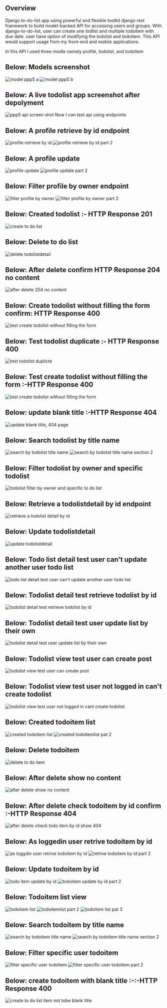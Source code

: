 
## Overview

Django to-do-list app using powerful and flexible toolkit django rest framework to build model-backed API for accessing users and groups. 
With django-to-do-list, user can create one todlist and multiple todoitem with due date. user have option of modifying the todolist and todoitem.
This API would support  usage from  my front-end and mobile applications.

In this API I used three modle namely profile,  todolist, and todoitem
## Below: Models screenshot
![model ppp5  a](https://github.com/Tamirucode/drf_api_share/assets/116649197/110e0480-aff0-4625-b4fe-73f1308f4d10)
![model ppp5 b](https://github.com/Tamirucode/drf_api_share/assets/116649197/93c1a0dd-5ea8-4307-93e9-b2aa50e6b906)


## Below: A live todolist app screenshot after depolyment
![ppp5 api  screen shot](https://github.com/Tamirucode/drf_api_share/assets/116649197/2ce2917f-0cd9-409e-b3a5-a4c1995c1cc9)
Now I can test api using endpoints
## Below: A profile retrieve by id endpoint
![profile retrieve by id](https://github.com/Tamirucode/drf_api_share/assets/116649197/2eccbeb4-3cee-4e8b-87da-1a9beeb4c36f)
![profile retrieve by id part 2](https://github.com/Tamirucode/drf_api_share/assets/116649197/6535b114-8e5d-49d2-849c-4271b1995ab4)

## Below: A profile update
![profile update](https://github.com/Tamirucode/drf_api_share/assets/116649197/b7a8d081-cc71-40f5-99dd-38fa2a1ddab0)
![profile update part 2](https://github.com/Tamirucode/drf_api_share/assets/116649197/157eb0e9-d67b-4c93-a60a-980362fb068a)

## Below: Filter profile by owner endpoint
![filter profile by owner](https://github.com/Tamirucode/drf_api_share/assets/116649197/5c4214e0-fee2-4337-bae0-a18ff0f6c42e)
![filter profile by owner part 2](https://github.com/Tamirucode/drf_api_share/assets/116649197/d02800fe-903c-4b72-9877-f3ed02e49829)


## Below: Created todolist :- HTTP Response 201
![create to do list](https://github.com/Tamirucode/drf_api_share/assets/116649197/978921aa-d1c3-4cd4-8e4b-e65d7b4547c1)

## Below: Delete to do list
![delete todolistdetail](https://github.com/Tamirucode/drf_api_share/assets/116649197/db521fb5-82c3-4a02-a5e0-2399ef307c25)

## Below: After delete confirm  HTTP Response 204 no content
![after delete 204 no content](https://github.com/Tamirucode/drf_api_share/assets/116649197/dd08c7b5-98a8-4601-b38a-c56710c1697b)

## Below: Create todolist without filling the form confirm: HTTP Response 400
![test  create  todolist without filling the form  ](https://github.com/Tamirucode/drf_api_share/assets/116649197/a061161f-e601-482c-8505-1b2fd7831365)

## Below: Test todolist duplicate :- HTTP Response 400
![test todolist duplicte](https://github.com/Tamirucode/drf_api_share/assets/116649197/4f92f344-da17-45ea-a219-132466b2b5ba)

## Below: Test create todolist without filling the form :-HTTP Response 400
![test  create  todolist without filling the form  ](https://github.com/Tamirucode/drf_api_share/assets/116649197/573a00db-7a35-4ef7-929e-684b9632dc5d)

## Below: update blank title :-HTTP Response 404
![update blank title, 404 page](https://github.com/Tamirucode/drf_api_share/assets/116649197/6feb7ed1-1af7-46b6-8e42-0df011da2206)

## Below: Search todolist by title name
![search by todolist title name](https://github.com/Tamirucode/drf_api_share/assets/116649197/a6a00574-f8ef-425b-baf4-8b247b87842d)
![search by todolist title name section 2](https://github.com/Tamirucode/drf_api_share/assets/116649197/35cfd370-65ec-4754-be3d-dab93aaac0f9)

## Below: Filter todolist by owner and specific todolist
![todolist filter by owner and specific to do list](https://github.com/Tamirucode/drf_api_share/assets/116649197/19747be1-5dc0-4a68-adeb-28e87e2335fe)

## Below: Retrieve a todolistdetail by id endpoint
![retrieve a todolist detail by id](https://github.com/Tamirucode/drf_api_share/assets/116649197/1d4ec8e4-182e-4281-a7c1-0da1c652c233)

## Below: Update todolistdetail
![update todolistdetail ](https://github.com/Tamirucode/drf_api_share/assets/116649197/b3cd33a0-09ea-4395-b3e2-3abb6b82a15f)

## Below: Todo list detail test user can't update another user todo list  
![todo list detail test user can't update another user todo list](https://github.com/Tamirucode/drf_api_share/assets/116649197/919b5043-53ee-494b-b040-b88428752bed)

## Below: Todolist detail test retrieve todolist by id 
![todolist detail test retrieve todolist by id](https://github.com/Tamirucode/drf_api_share/assets/116649197/b0cb2371-a677-4a09-be2f-7c783b2b495f)

## Below: Todolist detail test user update list by their own 
![todolist detail test user update list by their own ](https://github.com/Tamirucode/drf_api_share/assets/116649197/15ee2657-8e57-4818-b157-757e2aca3e9f)

## Below: Todolist view test user can create post
![todolist view test user can create post](https://github.com/Tamirucode/drf_api_share/assets/116649197/3737efd6-c115-485b-bd7c-085c8d8cc1dc)

## Below: Todolist view test user not logged in can't create todolist
![todolist view test user not logged in cant create todolist](https://github.com/Tamirucode/drf_api_share/assets/116649197/10750fa8-49cd-4375-9039-a1f617419d9a)

## Below: Created todoitem list 
![created todoitem list](https://github.com/Tamirucode/drf_api_share/assets/116649197/f3c9a748-972a-469a-b4c9-1a3aaba31546)
![created todoitemlist pat 2](https://github.com/Tamirucode/drf_api_share/assets/116649197/5821a869-5329-4584-89cb-6934db75cf13)

## Below: Delete todoitem 
![delete to do item](https://github.com/Tamirucode/drf_api_share/assets/116649197/18187ed9-228d-4140-a1cf-6461215efa08)

## Below: After delete show no content
![after  delete  show  no content](https://github.com/Tamirucode/drf_api_share/assets/116649197/355aea23-f2c5-4d07-a18c-e1cf51c244a1)

## Below: After  delete check todoitem by id confirm :-HTTP Response  404
![after  delete check todo item by id show  404](https://github.com/Tamirucode/drf_api_share/assets/116649197/33ee4073-da96-4e75-bda5-3e2bd23ad8ea)

## Below: As loggedin user retrive todoitem by id
![as loggdin user retrive todoitem by id](https://github.com/Tamirucode/drf_api_share/assets/116649197/9f0a1ca3-6f3f-4b5c-bb22-0457ff7fca53)
![retrive todoitem  by id part 2](https://github.com/Tamirucode/drf_api_share/assets/116649197/571ab350-8f2a-48b7-807e-f47cc4eea5b8)

## Below: Update todoitem by id
![todo item update by id](https://github.com/Tamirucode/drf_api_share/assets/116649197/034fd636-c126-4869-90cb-dea2acd03398)
![todoitem update by id part 2](https://github.com/Tamirucode/drf_api_share/assets/116649197/1a3fc72e-f2a9-4e98-bdfe-2607f50a9bbe)

## Below: Todoitem list view 
![todoitem list](https://github.com/Tamirucode/drf_api_share/assets/116649197/9f63efb7-f3d3-431b-b856-4b75d528a893)
![todoitemlist part 2](https://github.com/Tamirucode/drf_api_share/assets/116649197/7ade8d26-3f12-4c53-8794-f5871ce8d296)
![todoitem list pat 3](https://github.com/Tamirucode/drf_api_share/assets/116649197/037a05b9-9c5f-4260-b1a2-971da9cd0c48)

## Below: Search todoitem by title name
![search by todoitem title name](https://github.com/Tamirucode/drf_api_share/assets/116649197/6cf5537e-79d6-451a-8793-d9de6d0cc11f)
![search by todoitem title name section 2](https://github.com/Tamirucode/drf_api_share/assets/116649197/b0728520-974b-4747-b07a-16e82ab80fba)

## Below: Filter specific user todoitem
![filter specific user todoitem](https://github.com/Tamirucode/drf_api_share/assets/116649197/68ad3a12-f343-421f-9c94-35607ce84f8b)
![filter specific user todoitem part 2](https://github.com/Tamirucode/drf_api_share/assets/116649197/97481caf-1571-4b4d-a36b-dd5f8e7d865e)

## Below: create todoitem with blank title :-:-HTTP Response  400 
![create to do list item not tobe blank title](https://github.com/Tamirucode/drf_api_share/assets/116649197/d296055b-3edb-458f-ac62-7f90a6a4d668)










